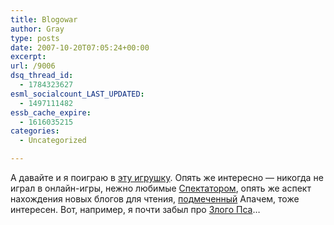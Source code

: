 ```yaml
---
title: Blogowar
author: Gray
type: posts
date: 2007-10-20T07:05:24+00:00
excerpt:
url: /9006
dsq_thread_id:
  - 1784323627
esml_socialcount_LAST_UPDATED:
  - 1497111482
essb_cache_expire:
  - 1616035215
categories:
  - Uncategorized

---
```








А давайте и я поиграю в <a href="http://blogowar.ru" rel="c43410ba9a928d5fa348e421cca35f3a">эту игрушку</a>. Опять же интересно &#8212; никогда не играл в онлайн-игры, нежно любимые <a href="http://nudnik.ru/" target="_blank">Спектатором</a>, опять же аспект нахождения новых блогов для чтения, <a href="http://apazhe.net/2007/10/19/6362/" target="_blank">подмеченный</a> Апачем, тоже интересен. Вот, например, я почти забыл про <a href="http://zliypes.com.ua/blog" target="_blank">Злого Пса</a>&#8230;